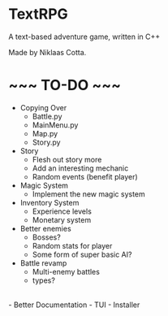 # TextRPG
A text-based adventure game, written in C++ <br/>

Made by Niklaas Cotta.<br/>

# ~~~ TO-DO ~~~
- Copying Over
  - Battle.py
  - MainMenu.py
  - Map.py
  - Story.py
- Story
  - Flesh out story more
  - Add an interesting mechanic
  - Random events (benefit player)
- Magic System
  - Implement the new magic system
- Inventory System
  - Experience levels
  - Monetary system
- Better enemies
  - Bosses?
  - Random stats for player
  - Some form of super basic AI?
- Battle revamp
  - Multi-enemy battles
  - types?
<br/>
- Better Documentation
- TUI
- Installer
